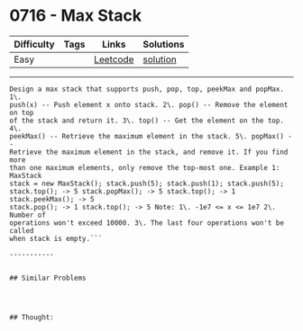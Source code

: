 # 0716 - Max Stack

Difficulty  | Tags | Links | Solutions
----------- | ---- | ----- | -----
Easy |  | [Leetcode](https://leetcode.com/problems/max-stack) | [solution](https://leetcode.com/problems/max-stack/solution/)


-----------

```
Design a max stack that supports push, pop, top, peekMax and popMax. 1\.
push(x) -- Push element x onto stack. 2\. pop() -- Remove the element on top
of the stack and return it. 3\. top() -- Get the element on the top. 4\.
peekMax() -- Retrieve the maximum element in the stack. 5\. popMax() --
Retrieve the maximum element in the stack, and remove it. If you find more
than one maximum elements, only remove the top-most one. Example 1: MaxStack
stack = new MaxStack(); stack.push(5); stack.push(1); stack.push(5);
stack.top(); -> 5 stack.popMax(); -> 5 stack.top(); -> 1 stack.peekMax(); -> 5
stack.pop(); -> 1 stack.top(); -> 5 Note: 1\. -1e7 <= x <= 1e7 2\. Number of
operations won't exceed 10000. 3\. The last four operations won't be called
when stack is empty.```

-----------


## Similar Problems




## Thought:
